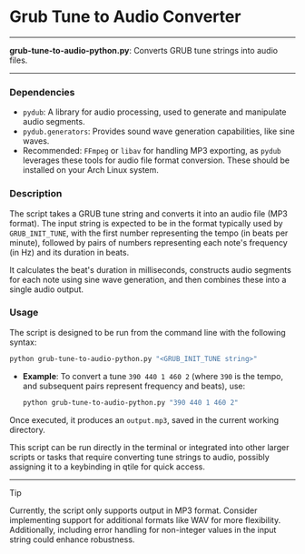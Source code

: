 # Grub Tune to Audio Converter

---

**grub-tune-to-audio-python.py**: Converts GRUB tune strings into audio files.

---

### Dependencies

- `pydub`: A library for audio processing, used to generate and manipulate audio segments.
- `pydub.generators`: Provides sound wave generation capabilities, like sine waves.
- Recommended: `FFmpeg` or `libav` for handling MP3 exporting, as `pydub` leverages these tools for audio file format conversion. These should be installed on your Arch Linux system.

### Description

The script takes a GRUB tune string and converts it into an audio file (MP3 format). The input string is expected to be in the format typically used by `GRUB_INIT_TUNE`, with the first number representing the tempo (in beats per minute), followed by pairs of numbers representing each note's frequency (in Hz) and its duration in beats.

It calculates the beat's duration in milliseconds, constructs audio segments for each note using sine wave generation, and then combines these into a single audio output.

### Usage

The script is designed to be run from the command line with the following syntax:

```sh
python grub-tune-to-audio-python.py "<GRUB_INIT_TUNE string>"
```

- **Example**: To convert a tune `390 440 1 460 2` (where `390` is the tempo, and subsequent pairs represent frequency and beats), use:

  ```sh
  python grub-tune-to-audio-python.py "390 440 1 460 2"
  ```

Once executed, it produces an `output.mp3`, saved in the current working directory.

This script can be run directly in the terminal or integrated into other larger scripts or tasks that require converting tune strings to audio, possibly assigning it to a keybinding in qtile for quick access.

---

> [!TIP]
> Currently, the script only supports output in MP3 format. Consider implementing support for additional formats like WAV for more flexibility. Additionally, including error handling for non-integer values in the input string could enhance robustness.